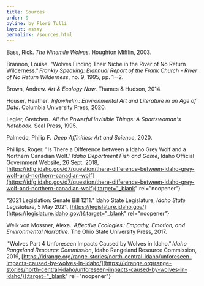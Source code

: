 ```yaml
---
title: Sources
order: 9
byline: by Flori Tulli
layout: essay
permalink: /sources.html
---
```


Bass, Rick.  _The Ninemile Wolves_. Houghton Mifflin, 2003. 

Brannon, Louise. "Wolves Finding Their Niche in the River of No Return Wilderness." _Frankly Speaking: Biannual Report of the Frank Church - River of No Return Wilderness_, no. 9, 1995, pp. 1--2.  

Brown, Andrew.  _Art & Ecology Now_. Thames & Hudson, 2014. 

Houser, Heather.  _Infowhelm : Environmental Art and Literature in an Age of Data_. Columbia University Press, 2020. 

Legler, Gretchen.  _All the Powerful Invisible Things: A Sportswoman's Notebook_. Seal Press, 1995. 

Palmedo, Philip F.  _Deep Affinities: Art and Science_, 2020.  

Phillips, Roger. "Is There a Difference between a Idaho Grey Wolf and a Northern Canadian Wolf." _Idaho Department Fish and Game_, Idaho Official Government Website, 26 Sept. 2018, [https://idfg.idaho.gov/d7/question/there-difference-between-idaho-grey-wolf-and-northern-canadian-wolf](https://idfg.idaho.gov/d7/question/there-difference-between-idaho-grey-wolf-and-northern-canadian-wolf){:target="_blank" rel="noopener"}

"2021 Legislation: Senate Bill 1211." Idaho State Legislature, _Idaho State Legislature_, 5 May 2021, [https://legislature.idaho.gov/](https://legislature.idaho.gov/){:target="_blank" rel="noopener"}

Weik von Mossner, Alexa.  _Affective Ecologies : Empathy, Emotion, and Environmental Narrative_. The Ohio State University Press, 2017. 

 "Wolves Part 4 Unforeseen Impacts Caused by Wolves in Idaho." _Idaho Rangeland Resource Commission_, Idaho Rangeland Resource Commission, 2019, 
[https://idrange.org/range-stories/north-central-idaho/unforeseen-impacts-caused-by-wolves-in-idaho/](https://idrange.org/range-stories/north-central-idaho/unforeseen-impacts-caused-by-wolves-in-idaho/){:target="_blank" rel="noopener"}